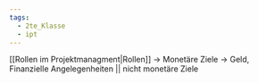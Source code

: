 ```yaml
---
tags:
  - 2te_Klasse
  - ipt
---
```

[[Rollen im Projektmanagment|Rollen]] → Monetäre Ziele → Geld, Finanzielle Angelegenheiten
|| nicht monetäre Ziele
